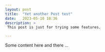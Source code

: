```yaml
---
layout: post
title:  "Yet another Post test"
date:   2023-05-10 18:36
description: > 
 This post is just for trying some features.

---
```


Some content here and there ... 